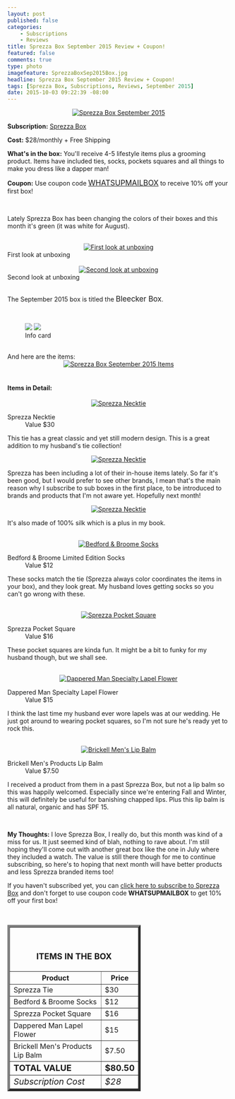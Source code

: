 ```yaml
---
layout: post
published: false
categories: 
    - Subscriptions
    - Reviews
title: Sprezza Box September 2015 Review + Coupon!
featured: false
comments: true
type: photo
imagefeature: SprezzaBoxSep2015Box.jpg
headline: Sprezza Box September 2015 Review + Coupon!
tags: [Sprezza Box, Subscriptions, Reviews, September 2015]
date: 2015-10-03 09:22:39 -08:00
---
```


<center><a href="http://www.sprezzabox.com?rfsn=103516.e98b8" target="_blank">
<img src="/images/SprezzaBoxSep2015Box.jpg" border="0" style="border:none;max-width:100%;" alt="Sprezza Box September 2015" />
</a></center>
<p><b>Subscription:</b> <a href="http://www.sprezzabox.com?rfsn=103516.e98b8" target="_blank">Sprezza Box</a></p>
<p><b>Cost:</b> $28/monthly + Free Shipping</p>
<p><b>What's in the box:</b> You'll receive 4-5 lifestyle items plus a grooming product. Items have included ties, socks, pockets squares and all things to make you dress like a dapper man!</p>
<p><b>Coupon:</b> Use coupon code <a href="http://www.sprezzabox.com?rfsn=103516.e98b8" target="_blank"><big>WHATSUPMAILBOX</big></a> to receive 10% off your first box!</p>
<br>

<p>Lately Sprezza Box has been changing the colors of their boxes and this month it's green (it was white for August).</p>
<br>

<center><a href="http://www.sprezzabox.com?rfsn=103516.e98b8" target="_blank">
<img src="/images/SprezzaBoxSep2015OpenBox.jpg" border="0" style="border:none;max-width:100%;" alt="First look at unboxing" />
</a></center>
<figcaption>First look at unboxing</figcaption>
<br>

<center><a href="http://www.sprezzabox.com?rfsn=103516.e98b8" target="_blank">
<img src="/images/SprezzaBoxSep2015OpenBox2.jpg" border="0" style="border:none;max-width:100%;" alt="Second look at unboxing" />
</a></center>
<figcaption>Second look at unboxing</figcaption>
<br>

<p>The September 2015 box is titled the <big>Bleecker Box</big>.</p>
<br>

<figure class="half">
        <img src='/images/SprezzaBoxSep2015Info.jpg'>
        <img src='/images/SprezzaBoxSep2015Info2.jpg'>
        <figcaption>Info card</figcaption>
</figure>

<br>

<DT>And here are the items:</DT>

<center><a href="http://www.sprezzabox.com?rfsn=103516.e98b8" target="_blank">
<img src="/images/SprezzaBoSep2015Items.jpg" border="0" style="border:none;max-width:100%;" alt="Sprezza Box September 2015 Items" />
</a></center>
<br>

<H4>Items in Detail:</H4>

<center><a href="http://www.sprezzabox.com?rfsn=103516.e98b8" target="_blank">
<img src="/images/SprezzaBoSep2015Tie.jpg" border="0" style="border:none;max-width:100%;" alt="Sprezza Necktie" />
</a></center>
<DL>
<DT>Sprezza Necktie</DT>
<DD>Value $30</DD>
</DL>

<p>This tie has a great classic and yet still modern design. This is a great addition to my husband's tie collection!<p>

<center><a href="http://www.sprezzabox.com?rfsn=103516.e98b8" target="_blank">
<img src="/images/SprezzaBoSep2015Tie2.jpg" border="0" style="border:none;max-width:100%;" alt="Sprezza Necktie" />
</a></center>

<p>Sprezza has been including a lot of their in-house items lately. So far it's been good, but I would prefer to see other brands, I mean that's the main reason why I subscribe to sub boxes in the first place, to be introduced to brands and products that I'm not aware yet. Hopefully next month!</p>

<center><a href="http://www.sprezzabox.com?rfsn=103516.e98b8" target="_blank">
<img src="/images/SprezzaBoSep2015Tie3.jpg" border="0" style="border:none;max-width:100%;" alt="Sprezza Necktie" />
</a></center>

<p>It's also made of 100% silk which is a plus in my book.</p>

<br>

<center><a href="http://www.sprezzabox.com?rfsn=103516.e98b8" target="_blank">
<img src="/images/SprezzaBoSep2015Socks.jpg" border="0" style="border:none;max-width:100%;" alt="Bedford & Broome Socks" />
</a></center>
<DL>
<DT>Bedford & Broome Limited Edition Socks</DT>
<DD>Value $12</DD>
</DL>

<p>These socks match the tie (Sprezza always color coordinates the items in your box), and they look great. My husband loves getting socks so you can't go wrong with these.</p>
<br>

<center><a href="http://www.sprezzabox.com?rfsn=103516.e98b8" target="_blank">
<img src="/images/SprezzaBoSep2015Square.jpg" border="0" style="border:none;max-width:100%;" alt="Sprezza Pocket Square" />
</a></center>
<DL>
<DT>Sprezza Pocket Square</DT>
<DD>Value $16</DD>
</DL>

<p>These pocket squares are kinda fun. It might be a bit to funky for my husband though, but we shall see.</p>
<br>

<center><a href="http://www.sprezzabox.com?rfsn=103516.e98b8" target="_blank">
<img src="/images/SprezzaBoSep2015Lapel.jpg" border="0" style="border:none;max-width:100%;" alt="Dappered Man Specialty Lapel Flower" />
</a></center>
<DL>
<DT>Dappered Man Specialty Lapel Flower</DT>
<DD>Value $15</DD>
</DL>

<p>I think the last time my husband ever wore lapels was at our wedding. He just got around to wearing pocket squares, so I'm not sure he's ready yet to rock this.</p>

<br>

<center><a href="http://www.sprezzabox.com?rfsn=103516.e98b8" target="_blank">
<img src="/images/SprezzaBoSep2015Lip.jpg" border="0" style="border:none;max-width:100%;" alt="Brickell Men's Lip Balm" />
</a></center>
<DL>
<DT>Brickell Men's Products Lip Balm</DT>
<DD>Value $7.50</DD>
</DL>

<p>I received a product from them in a past Sprezza Box, but not a lip balm so this was happily welcomed. Especially since we're entering Fall and Winter, this will definitely be useful for banishing chapped lips. Plus this lip balm is all natural, organic and has SPF 15.</p>
<br>

<p><i class="icon-exclamation-sign"></i><b> My Thoughts:</b> I love Sprezza Box, I really do, but this month was kind of a miss for us. It just seemed kind of blah, nothing to rave about. I'm still hoping they'll come out with another great box like the one in July where they included a watch. The value is still there though for me to continue subscribing, so here's to hoping that next month will have better products and less Sprezza branded items too!</p>

<p>If you haven't subscribed yet, you can <a href="http://www.sprezzabox.com?rfsn=103516.e98b8" target="_blank">click here to subscribe to Sprezza Box</a> and don't forget to use coupon code <b>WHATSUPMAILBOX</b> to get 10% off your first box!</p>
<br>

<TABLE  BORDER="5" style="width:60%">
   <TR>
      <TH COLSPAN="2">
         <H3><BR><center>ITEMS IN THE BOX</center></H3>
      </TH>
   </TR>
      <TH>Product</TH>
      <TH>Price</TH>
  <TR>
      <TD>Sprezza Tie</TD>
      <TD>$30</TD>
   </TR>
   <TR>
      <TD>Bedford & Broome Socks</TD>
      <TD>$12</TD>
   </TR>
    <TR>
      <TD>Sprezza Pocket Square</TD>
      <TD>$16</TD>
   </TR>
    <TR>
      <TD>Dappered Man Lapel Flower</TD>
      <TD>$15</TD>
   </TR>
    <TR>
      <TD>Brickell Men's Products Lip Balm</TD>
      <TD>$7.50</TD>
   </TR>
   <TR>
      <TD><b><big>TOTAL VALUE</big></b></TD>
      <TD><b><big>$80.50</big></b></TD>
   </TR>
   <TR>
      <TD><i><big>Subscription Cost</big></i></TD>
      <TD><i><big>$28</big></i></TD>
   </TR>
</TABLE>
